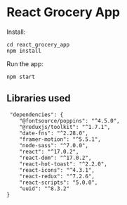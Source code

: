 # React Grocery App
Install:
```shell
cd react_grocery_app
npm install
```
Run the app:
```shell
npm start
```

## Libraries used
```shell
 "dependencies": {
    "@fontsource/poppins": "^4.5.0",
    "@reduxjs/toolkit": "^1.7.1",
    "date-fns": "^2.28.0",
    "framer-motion": "^5.5.1",
    "node-sass": "^7.0.0",
    "react": "^17.0.2",
    "react-dom": "^17.0.2",
    "react-hot-toast": "^2.2.0",
    "react-icons": "^4.3.1",
    "react-redux": "^7.2.6",
    "react-scripts": "5.0.0",
    "uuid": "^8.3.2"
}
```
